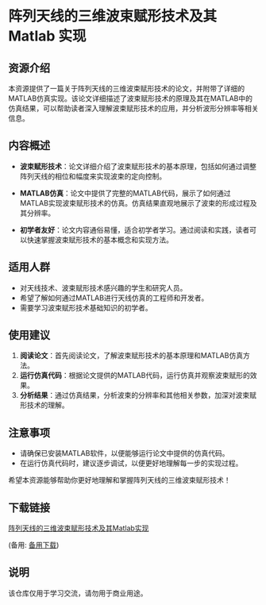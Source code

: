 # 阵列天线的三维波束赋形技术及其 Matlab 实现

## 资源介绍

本资源提供了一篇关于阵列天线的三维波束赋形技术的论文，并附带了详细的MATLAB仿真实现。该论文详细描述了波束赋形技术的原理及其在MATLAB中的仿真结果，可以帮助读者深入理解波束赋形技术的应用，并分析波形分辨率等相关信息。

## 内容概述

- **波束赋形技术**：论文详细介绍了波束赋形技术的基本原理，包括如何通过调整阵列天线的相位和幅度来实现波束的定向控制。
  
- **MATLAB仿真**：论文中提供了完整的MATLAB代码，展示了如何通过MATLAB实现波束赋形技术的仿真。仿真结果直观地展示了波束的形成过程及其分辨率。

- **初学者友好**：论文内容通俗易懂，适合初学者学习。通过阅读和实践，读者可以快速掌握波束赋形技术的基本概念和实现方法。

## 适用人群

- 对天线技术、波束赋形技术感兴趣的学生和研究人员。
- 希望了解如何通过MATLAB进行天线仿真的工程师和开发者。
- 需要学习波束赋形技术基础知识的初学者。

## 使用建议

1. **阅读论文**：首先阅读论文，了解波束赋形技术的基本原理和MATLAB仿真方法。
2. **运行仿真代码**：根据论文提供的MATLAB代码，运行仿真并观察波束赋形的效果。
3. **分析结果**：通过仿真结果，分析波束的分辨率和其他相关参数，加深对波束赋形技术的理解。

## 注意事项

- 请确保已安装MATLAB软件，以便能够运行论文中提供的仿真代码。
- 在运行仿真代码时，建议逐步调试，以便更好地理解每一步的实现过程。

希望本资源能够帮助你更好地理解和掌握阵列天线的三维波束赋形技术！

## 下载链接
[阵列天线的三维波束赋形技术及其Matlab实现]() 

(备用: [备用下载](https://pan.baidu.com/s/1nQic7H5ZRcUMLal_NU0w2w?pwd=1234))

## 说明

该仓库仅用于学习交流，请勿用于商业用途。
